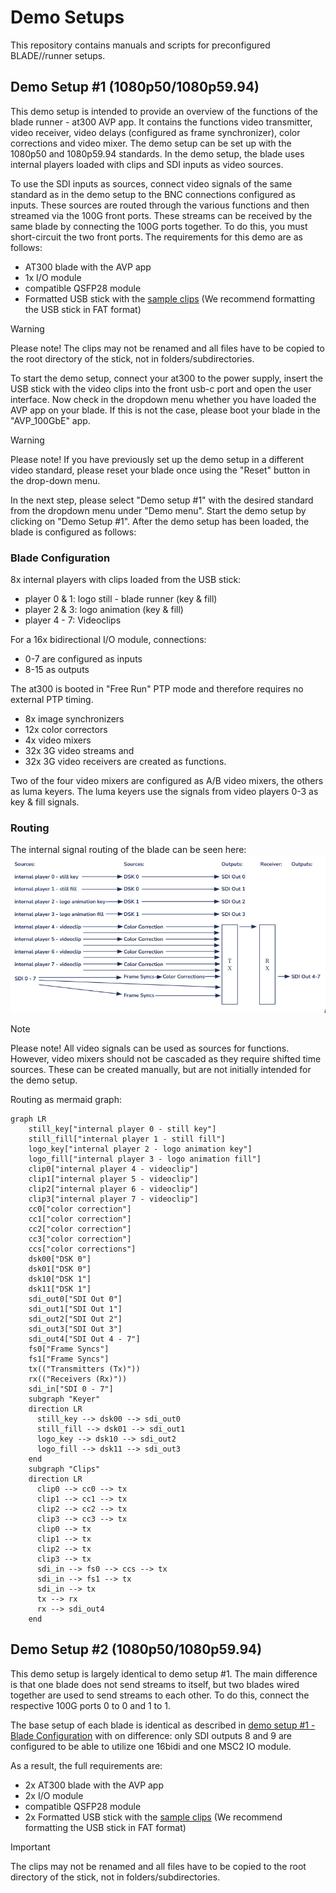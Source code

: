 # Demo Setups

This repository contains manuals and scripts for preconfigured BLADE//runner setups.

## Demo Setup #1 (1080p50/1080p59.94)

This demo setup is intended to provide an overview of the functions of the blade runner - at300 AVP app.
It contains the functions video transmitter, video receiver, video delays (configured as frame synchronizer), color corrections and video mixer. The demo setup can be set up with the 1080p50 and 1080p59.94 standards.
In the demo setup, the blade uses internal players loaded with clips and SDI inputs as video sources. 

To use the SDI inputs as sources, connect video signals of the same standard as in the demo setup to the BNC connections configured as inputs. These sources are routed through the various functions and then streamed via the 100G front ports. These streams can be received by the same blade by connecting the 100G ports together.
To do this, you must short-circuit the two front ports.
The requirements for this demo are as follows:
- AT300 blade with the AVP app
- 1x I/O module 
- compatible QSFP28 module
- Formatted USB stick with the [sample clips](https://www.dropbox.com/scl/fo/rlgvdjcl8u2yadu79qaip/h?rlkey=y4b5w42qtikdqbszxe2ohnf2d&dl=0) (We recommend formatting the USB stick in FAT format)

> [!WARNING]
> Please note! The clips may not be renamed and all files have to be copied to the root directory of the stick, not in folders/subdirectories.

To start the demo setup, connect your at300 to the power supply, insert the USB stick with the video clips into 
the front usb-c port and open the user interface. Now check in the dropdown menu whether you have loaded 
the AVP app on your blade. If this is not the case, please boot your blade in the "AVP_100GbE" app. 

> [!WARNING]
> Please note! If you have previously set up the demo setup in a different video standard, please reset your blade once using the "Reset" button in the drop-down menu.

In the next step, please select "Demo setup #1" with the desired standard from the dropdown 
menu under "Demo menu". Start the demo setup by clicking on "Demo Setup #1". 
After the demo setup has been loaded, the blade is configured as follows:

### Blade Configuration

8x internal players with clips loaded from the USB stick:
-	player 0 & 1: logo still - blade runner (key & fill)
- player 2 & 3: logo animation (key & fill)
- player 4 - 7: Videoclips

For a 16x bidirectional I/O module, connections:
- 0-7 are configured as inputs 
- 8-15 as outputs

The at300 is booted in "Free Run" PTP mode and therefore requires no external PTP timing. 
- 8x image synchronizers
- 12x color correctors
- 4x video mixers
- 32x 3G video streams and 
- 32x 3G video receivers are created as functions. 

Two of the four video mixers are configured as A/B video mixers, the others as luma keyers. 
The luma keyers use the signals from video players 0-3 as key & fill signals. 

### Routing

The internal signal routing of the blade can be seen here:
![Routing](image.png)


> [!NOTE]
>  Please note!
> All video signals can be used as sources for functions.
However, video mixers should not be cascaded as they require shifted time sources. 
These can be created manually, but are not initially intended for the demo setup. 


Routing as mermaid graph:

```mermaid
graph LR
    still_key["internal player 0 - still key"]
    still_fill["internal player 1 - still fill"]
    logo_key["internal player 2 - logo animation key"]
    logo_fill["internal player 3 - logo animation fill"]
    clip0["internal player 4 - videoclip"]
    clip1["internal player 5 - videoclip"]
    clip2["internal player 6 - videoclip"]
    clip3["internal player 7 - videoclip"]
    cc0["color correction"]
    cc1["color correction"]
    cc2["color correction"]
    cc3["color correction"]
    ccs["color corrections"]
    dsk00["DSK 0"]
    dsk01["DSK 0"]
    dsk10["DSK 1"]
    dsk11["DSK 1"]
    sdi_out0["SDI Out 0"]
    sdi_out1["SDI Out 1"]
    sdi_out2["SDI Out 2"]
    sdi_out3["SDI Out 3"]
    sdi_out4["SDI Out 4 - 7"]
    fs0["Frame Syncs"]
    fs1["Frame Syncs"]
    tx(("Transmitters (Tx)"))
    rx(("Receivers (Rx)"))
    sdi_in["SDI 0 - 7"]
    subgraph "Keyer"
    direction LR
      still_key --> dsk00 --> sdi_out0
      still_fill --> dsk01 --> sdi_out1
      logo_key --> dsk10 --> sdi_out2
      logo_fill --> dsk11 --> sdi_out3
    end
    subgraph "Clips"
    direction LR
      clip0 --> cc0 --> tx
      clip1 --> cc1 --> tx
      clip2 --> cc2 --> tx
      clip3 --> cc3 --> tx
      clip0 --> tx
      clip1 --> tx
      clip2 --> tx
      clip3 --> tx
      sdi_in --> fs0 --> ccs --> tx
      sdi_in --> fs1 --> tx
      sdi_in --> tx
      tx --> rx
      rx --> sdi_out4
    end
```


## Demo Setup #2 (1080p50/1080p59.94)

This demo setup is largely identical to demo setup #1. The main difference is that one blade does not send streams to itself, but two blades wired together are used to send streams to each other. To do this, connect the respective 100G ports 0 to 0 and 1 to 1. 

The base setup of each blade is identical as described in [demo setup #1 - Blade Configuration](#blade-configuration) with on difference: only SDI outputs 8 and 9 are configured to be able to utilize one 16bidi and one MSC2 IO module.

As a result, the full requirements are:

- 2x AT300 blade with the AVP app
- 2x I/O module 
- compatible QSFP28 module
- 2x Formatted USB stick with the [sample clips](https://www.dropbox.com/scl/fo/rlgvdjcl8u2yadu79qaip/h?rlkey=y4b5w42qtikdqbszxe2ohnf2d&dl=0) (We recommend formatting the USB stick in FAT format)

> [!IMPORTANT]
> The clips may not be renamed and all files have to be copied to the root directory of the stick, not in folders/subdirectories.
